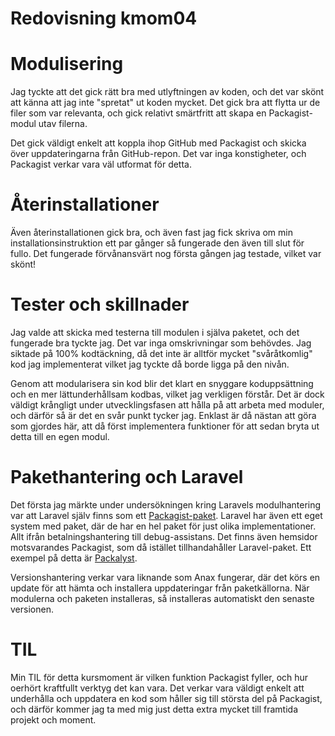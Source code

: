 ---
---
Redovisning kmom04
=========================

# Modulisering

Jag tyckte att det gick rätt bra med utlyftningen av koden, och det var skönt att känna att jag inte "spretat" ut koden mycket. Det gick bra att flytta ur de filer som var relevanta, och gick relativt smärtfritt att skapa en Packagist-modul utav filerna.

Det gick väldigt enkelt att koppla ihop GitHub med Packagist och skicka över uppdateringarna från GitHub-repon. Det var inga konstigheter, och Packagist verkar vara väl utformat för detta.

# Återinstallationer

Även återinstallationen gick bra, och även fast jag fick skriva om min installationsinstruktion ett par gånger så fungerade den även till slut för fullo. Det fungerade förvånansvärt nog första gången jag testade, vilket var skönt!

# Tester och skillnader

Jag valde att skicka med testerna till modulen i själva paketet, och det fungerade bra tyckte jag. Det var inga omskrivningar som behövdes. Jag siktade på 100% kodtäckning, då det inte är alltför mycket "svåråtkomlig" kod jag implementerat vilket jag tyckte då borde ligga på den nivån.

Genom att modularisera sin kod blir det klart en snyggare koduppsättning och en mer lättunderhållsam kodbas, vilket jag verkligen förstår. Det är dock väldigt krångligt under utvecklingsfasen att hålla på att arbeta med moduler, och därför så är det en svår punkt tycker jag. Enklast är då nästan att göra som gjordes här, att då först implementera funktioner för att sedan bryta ut detta till en egen modul.

# Pakethantering och Laravel

Det första jag märkte under undersökningen kring Laravels modulhantering var att Laravel själv finns som ett [Packagist-paket](https://packagist.org/packages/laravel/laravel). Laravel har även ett eget system med paket, där de har en hel paket för just olika implementationer. Allt ifrån betalningshantering till debug-assistans. Det finns även hemsidor motsvarandes Packagist, som då istället tillhandahåller Laravel-paket. Ett exempel på detta är [Packalyst](https://packalyst.com/packages).

Versionshantering verkar vara liknande som Anax fungerar, där det körs en update för att hämta och installera uppdateringar från paketkällorna. När modulerna och paketen installeras, så installeras automatiskt den senaste versionen.


# TIL

Min TIL för detta kursmoment är vilken funktion Packagist fyller, och hur oerhört kraftfullt verktyg det kan vara. Det verkar vara väldigt enkelt att underhålla och uppdatera en kod som håller sig till största del på Packagist, och därför kommer jag ta med mig just detta extra mycket till framtida projekt och moment.
